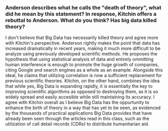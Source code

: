 ### Anderson describes what he calls the "death of theory", what did he mean by this statement? In response, Kitchin offers a rebuttal to Anderson. What do you think? Has big data killed theory? 

I don't believe that Big Data has necessarily killed theory and agree more with Kitchin's perspective. Anderson rightly makes the point that data has increased dramatically in recent years, making it much more difficult to be analyze using previously developed scientific methods. He proposes the hypothesis that using statistical analysis of data and entirely ommitting human interference is enough to promote the huge growth of companies, citing Google and search engines as a whole as an example. Alongside this ideal, he claims that utilizing correlation is now a sufficient replacement for previous scientific theories. Kitchin, on the other hand, combines the idea that while yes, Big Data is expanding rapidly, it is essentially the key to improving scientific algorithms as opposed to destroying them, as it is so widely spread and easily accesible while still maintaining its accuracy. I agree with Kitchin overall as I believe Big Data has the oppurtunity to enhance the birth of theory in a way that has yet to be seen, as evidenced by the thousands of practical applications Big Data provides that have already been seen through the articles read in this class, such as the utilization of call detail records (CDRs) to distribute humanitarian aid. 
